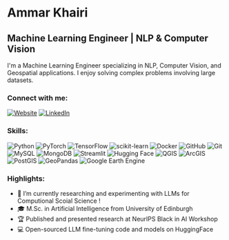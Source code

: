 # Ammar Khairi
## Machine Learning Engineer | NLP & Computer Vision

I'm a Machine Learning Engineer specializing in NLP, Computer Vision, and Geospatial applications. I enjoy solving complex problems involving large datasets.

### Connect with me:

[![Website](https://img.shields.io/badge/-Website-000?style=flat&logo=Github&logoColor=white)](https://ammarkhairi97.netlify.app/)
[![LinkedIn](https://img.shields.io/badge/-LinkedIn-0077B5?style=flat&logo=Linkedin&logoColor=white)](https://www.linkedin.com/in/ammarkhairi97/)

### Skills:

![Python](https://img.shields.io/badge/-Python-3776AB?style=flat&logo=python&logoColor=white)
![PyTorch](https://img.shields.io/badge/-PyTorch-EE4C2C?style=flat&logo=pytorch&logoColor=white)
![TensorFlow](https://img.shields.io/badge/-TensorFlow-FF6F00?style=flat&logo=tensorflow&logoColor=white)
![scikit-learn](https://img.shields.io/badge/-scikit_learn-F7931E?style=flat&logo=scikit-learn&logoColor=white)
![Docker](https://img.shields.io/badge/-Docker-2496ED?style=flat&logo=docker&logoColor=white)
![GitHub](https://img.shields.io/badge/-GitHub-000?style=flat&logo=github&logoColor=white)
![Git](https://img.shields.io/badge/-Git-F05032?style=flat&logo=git&logoColor=white)
![MySQL](https://img.shields.io/badge/-MySQL-4479A1?style=flat&logo=mysql&logoColor=white)
![MongoDB](https://img.shields.io/badge/-MongoDB-47A248?style=flat&logo=mongodb&logoColor=white)
![Streamlit](https://img.shields.io/badge/-Streamlit-FF4B4B?style=flat&logo=streamlit&logoColor=white)
![Hugging Face](https://img.shields.io/badge/-HuggingFace-482FF7?style=flat&logo=huggingface&logoColor=white)
![QGIS](https://img.shields.io/badge/-QGIS-589632?style=flat&logo=qgis&logoColor=white)
![ArcGIS](https://img.shields.io/badge/-ArcGIS-E4BC34?style=flat&logo=arcgis&logoColor=white) 
![PostGIS](https://img.shields.io/badge/-PostGIS-8DD252?style=flat&logo=postgis&logoColor=white)
![GeoPandas](https://img.shields.io/badge/-GeoPandas-843B62?style=flat&logo=geopandas&logoColor=white)
![Google Earth Engine](https://img.shields.io/badge/-Google%20Earth%20Engine-176BEF?style=flat&logo=google-earth-engine&logoColor=white)

### Highlights:

- 🔭 I’m currently researching and experimenting with LLMs for Computional Scoial Science !
- 🎓 M.Sc. in Artificial Intelligence from University of Edinburgh
- 🏆 Published and presented research at NeurIPS Black in AI Workshop
- 💻 Open-sourced LLM fine-tuning code and models on HuggingFace
